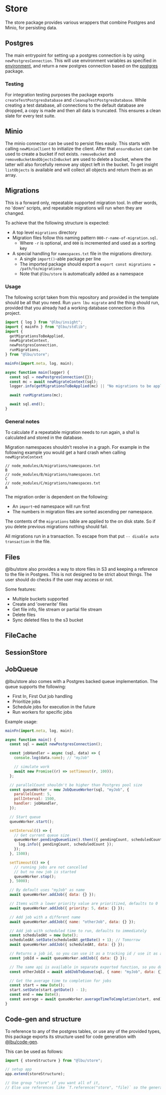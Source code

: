 # Store

The store package provides various wrappers that combine Postgres and Minio, for
persisting data.

## Postgres

The main entrypoint for setting up a postgres connection is by using
`newPostgresConnection`. This will use environment variables as specified in
[environment](/env.md), and return a new postgres connection based on the
[postgres](https://npmjs.com/packages/postgres) package.

### Testing

For integration testing purposes the package exports
`createTestPostgresDatabase` and `cleanupTestPostgresDatabase`. While creating a
test database, all connections to the default database are dropped, a copy is
made and then all data is truncated. This ensures a clean slate for every test
suite.

## Minio

The minio connector can be used to persist files easily. This starts with
calling `newMinioClient` to initialize the client. After that `ensureBucket` can
be used to create a bucket if not exists. `removeBucket` and
`removeBucketAndObjectsInBucket` are used to delete a bucket, where the latter
will also forcefully remove any object left in the bucket. To get insight
`listObjects` is available and will collect all objects and return them as an
array.

## Migrations

This is a forward only, repeatable supported migration tool. In other words, no
'down' scripts, and repeatable migrations will run when they are changed.

To achieve that the following structure is expected:

- A top level `migrations` directory
- Migration files follow this naming pattern `000-r-name-of-migration.sql`.
  - Where `-r` is optional, and `000` is incremented and used as a sorting key
- A special handling for `namespaces.txt` file in the migrations directory.
  - A single `import()`-able package per line
  - The imported package should export a
    `export const migrations = /path/to/migrations`
  - Note that `@lbu/store` is automatically added as a namespace

### Usage

The following script taken from this repository and provided in the template
should be all that you need. Run `yarn lbu migrate` and the thing should run,
provided that you already had a working database connection in this project.

```javascript
import { log } from "@lbu/insight";
import { mainFn } from "@lbu/stdlib";
import {
  getMigrationsToBeApplied,
  newMigrateContext,
  newPostgresConnection,
  runMigrations,
} from "@lbu/store";

mainFn(import.meta, log, main);

async function main(logger) {
  const sql = newPostgresConnection({});
  const mc = await newMigrateContext(sql);
  logger.info(getMigrationsToBeApplied(mc) || "No migrations to be applied.");

  await runMigrations(mc);

  await sql.end();
}
```

### General notes

To calculate if a repeatable migration needs to run again, a sha1 is calculated
and stored in the database.

Migration namespaces shouldn't resolve in a graph. For example in the following
example you would get a hard crash when calling `newMigrateContext`

```text
// node_modules/A/migrations/namespaces.txt
B
// node_modules/B/migrations/namespaces.txt
C
// node_modules/C/migrations/namespaces.txt
A
```

The migration order is dependent on the following:

- An `import`-ed namespace will run first
- The numbers in migration files are sorted ascending per namespace.

The contents of the `migrations` table are applied to the on disk state. So if
you delete previous migrations nothing should fail.

All migrations run in a transaction. To escape from that put
`-- disable auto transaction` in the file.

## Files

@lbu/store also provides a way to store files in S3 and keeping a reference to
the file in Postgres. This is not designed to be strict about things. The user
should do checks if the user may access or not.

Some features:

- Multiple buckets supported
- Create and 'overwrite' files
- Get file info, file stream or partial file stream
- Delete files
- Sync deleted files to the s3 bucket

## FileCache

## SessionStore

## JobQueue

@lbu/store also comes with a Postgres backed queue implementation. The queue
supports the following:

- First In, First Out job handling
- Prioritize jobs
- Schedule jobs for execution in the future
- Run workers for specific jobs

Example usage:

```javascript
mainFn(import.meta, log, main);

async function main() {
  const sql = await newPostgresConnection();

  const jobHandler = async (sql, data) => {
    console.log(data.name); // "myJob"

    // simulate work
    await new Promise((r) => setTimeout(r, 100));
  };

  // parallelCount shouldn't be higher than Postgres pool size
  const queueWorker = new JobQueueWorker(sql, "myJob", {
    parallelCount: 5,
    pollInterval: 1500,
    handler: jobHandler,
  });

  // Start queue
  queueWorker.start();

  setInterval(() => {
    // Get current queue size
    queueWorker.pendingQueueSize().then(({ pendingCount, scheduledCount }) => {
      log.info({ pendingCount, scheduledCount });
    });
  }, 1500);

  setTimeout(() => {
    // running jobs are not cancelled
    // but no new job is started
    queueWorker.stop();
  }, 5000);

  // By default uses "myJob" as name
  await queueWorker.addJob({ data: {} });

  // Items with a lower priority value are prioritized, defaults to 0
  await queueWorker.addJob({ priority: 5, data: {} });

  // Add job with a different name
  await queueWorker.addJob({ name: "otherJob", data: {} });

  // Add job with scheduled time to run, defaults to immediately
  const scheduledAt = new Date();
  scheduledAt.setDate(scheduledAt.getDate() + 1); // Tomorrow
  await queueWorker.addJob({ scheduledAt, data: {} });

  // Returns a job id, so you can use it as a tracking id / use it as a foreign key
  const jobId = await queueWorker.addJob({ data: {} });

  // The same api is available in separate exported function, so you don't have to pass the queueWorker around
  const otherJobId = await addJobToQueue(sql, { name: "myJob", data: {} });

  // Get the average time to completion for jobs
  const start = new Date();
  start.setDate(start.getDate() - 1);
  const end = new Date();
  const average = await queueWorker.averageTimeToCompletion(start, end);
}
```

## Code-gen and structure

To reference to any of the postgres tables, or use any of the provided types,
this package exports its structure used for code generation with
[@lbu/code-gen](/code-gen.md).

This can be used as follows:

```js
import { storeStructure } from "@lbu/store";

// setup app
app.extend(storeStructure);

// Use group "store" if you want all of it,
// Else use references like `T.reference("store", "file)` so the generator will only include that type.
```
